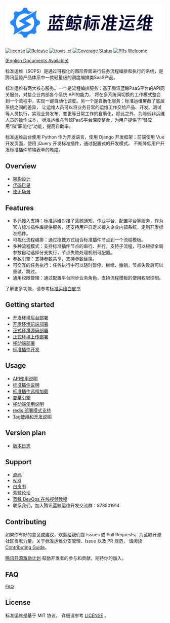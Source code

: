 ![](docs/resource/img/logo_zh.png)
---
[![license](https://img.shields.io/badge/license-MIT-brightgreen.svg)](https://github.com/Tencent/bk-sops/blob/master/LICENSE)
[![Release](https://img.shields.io/badge/release-3.5.26-brightgreen.svg)](https://github.com/Tencent/bk-sops/releases)
[![travis-ci](https://travis-ci.com/Tencent/bk-sops.svg?branch=master)](https://travis-ci.com/Tencent/bk-sops)
[![Coverage Status](https://codecov.io/gh/Tencent/bk-sops/branch/master/graph/badge.svg)](https://codecov.io/gh/Tencent/bk-sops)
[![PRs Welcome](https://img.shields.io/badge/PRs-welcome-brightgreen.svg)](https://github.com/Tencent/bk-sops/pulls)

[(English Documents Available)](readme_en.md)

标准运维（SOPS）是通过可视化的图形界面进行任务流程编排和执行的系统，是腾讯蓝鲸产品体系中一款轻量级的调度编排类SaaS产品。

标准运维有两大核心服务。一个是流程编排服务：基于腾讯蓝鲸PaaS平台的API网关服务，对接企业内部各个系统 API的能力，
将在多系统间切换的工作模式整合到一个流程中，实现一键自动化调度。另一个是自助化服务：标准运维屏蔽了底层系统之间的差异，
让运维人员可以将业务日常的运维工作交给产品、开发、测试等人员执行，实现业务发布、变更等日常工作的自助化，除此之外，为降低非运维人员的操作成本，
标准运维与蓝鲸PaaS平台深度整合，为用户提供了“轻应用”和“职能化”功能，提高自助率。

标准运维后台使用 Python 作为开发语言，使用 Django 开发框架；前端使用 Vue 开发页面，使用 jQuery 开发标准插件，通过配置式的开发模式，
不断降低用户开发标准插件前端表单的难度。


## Overview
- [架构设计](docs/overview/architecture.md)
- [代码目录](docs/overview/code_structure.md)
- [使用场景](docs/overview/usecase.md)


## Features
- 多元接入支持：标准运维对接了蓝鲸通知、作业平台、配置平台等服务，作为官方标准插件库提供服务，还支持用户自定义接入企业内部系统，定制开发标准插件。
- 可视化流程编排：通过拖拽方式组合标准插件节点到一个流程模板。
- 多种流程模式：支持标准插件节点的串行、并行，支持子流程，可以根据全局参数自动选择分支执行，节点失败处理机制可配置。
- 参数引擎：支持参数共享，支持参数替换。
- 可交互的任务执行：任务执行中可以随时暂停、继续、撤销，节点失败后可以重试、跳过。
- 通用权限管理：通过配置平台同步业务角色，支持流程模板的使用权限控制。

了解更多功能，请参考[标准运维白皮书](http://docs.bk.tencent.com/product_white_paper/gcloud/)


## Getting started
- [开发环境后台部署](docs/install/dev_deploy.md)
- [开发环境前端部署](docs/install/dev_web.md)
- [正式环境源码部署](docs/install/source_code_deploy.md)
- [正式环境上传部署](docs/install/upload_pack_deploy.md)
- [移动端部署](docs/install/mobile_deploy.md)
- [标准插件开发](docs/develop/dev_plugins.md)


## Usage
- [API使用说明](docs/apidoc/readme.md)
- [标准插件说明](docs/features/plugin_usage.md)
- [标准插件远程加载](docs/features/remote_plugins.md)
- [变量引擎](docs/features/variables_engine.md)
- [移动端使用说明](docs/features/mobile.md)
- [redis 部署模式支持](docs/features/redis_usage.md)
- [Tag使用和开发说明](docs/develop/tag_usage_dev.md)

## Version plan
- [版本日志](docs/release.md)


## Support
- [源码](https://github.com/Tencent/bk-sops/tree/master)
- [wiki](https://github.com/Tencent/bk-sops/wiki)
- [白皮书](http://docs.bk.tencent.com/product_white_paper/gcloud/)
- [蓝鲸论坛](https://bk.tencent.com/s-mart/community)
- [蓝鲸 DevOps 在线视频教程](https://cloud.tencent.com/developer/edu/major-100008)
- 联系我们，加入腾讯蓝鲸运维开发交流群：878501914


## Contributing
如果你有好的意见或建议，欢迎给我们提 Issues 或 Pull Requests，为蓝鲸开源社区贡献力量。关于标准运维分支管理、Issue 以及 PR 规范，
请阅读 [Contributing Guide](docs/CONTRIBUTING.md)。

[腾讯开源激励计划](https://opensource.tencent.com/contribution) 鼓励开发者的参与和贡献，期待你的加入。

## FAQ
[FAQ](docs/wiki/faq.md)


## License
标准运维是基于 MIT 协议， 详细请参考 [LICENSE](LICENSE.txt) 。
